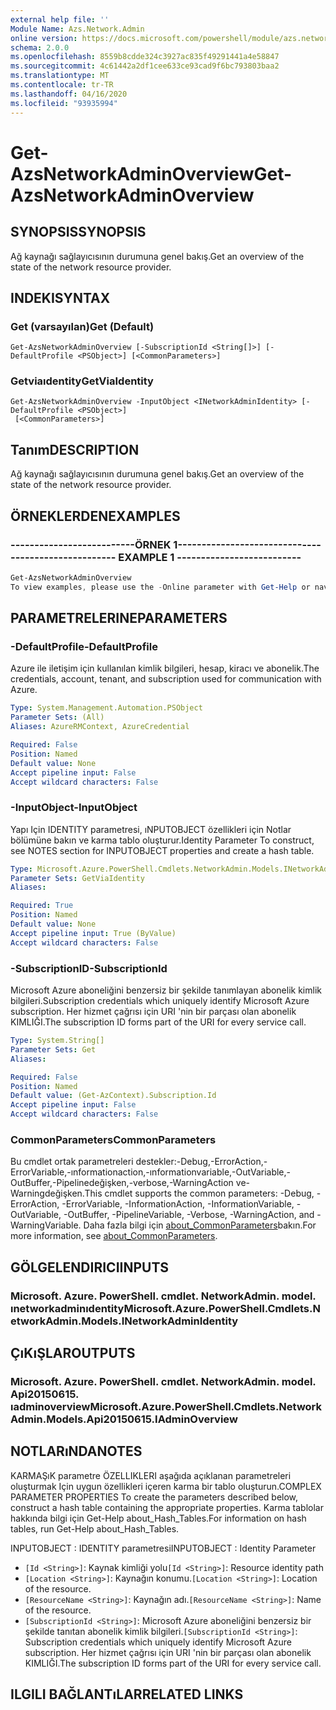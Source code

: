```yaml
---
external help file: ''
Module Name: Azs.Network.Admin
online version: https://docs.microsoft.com/powershell/module/azs.network.admin/get-azsnetworkadminoverview
schema: 2.0.0
ms.openlocfilehash: 8559b8cdde324c3927ac835f49291441a4e58847
ms.sourcegitcommit: 4c61442a2df1cee633ce93cad9f6bc793803baa2
ms.translationtype: MT
ms.contentlocale: tr-TR
ms.lasthandoff: 04/16/2020
ms.locfileid: "93935994"
---
```

# <span data-ttu-id="8e948-101">Get-AzsNetworkAdminOverview</span><span class="sxs-lookup"><span data-stu-id="8e948-101">Get-AzsNetworkAdminOverview</span></span>

## <span data-ttu-id="8e948-102">SYNOPSIS</span><span class="sxs-lookup"><span data-stu-id="8e948-102">SYNOPSIS</span></span>
<span data-ttu-id="8e948-103">Ağ kaynağı sağlayıcısının durumuna genel bakış.</span><span class="sxs-lookup"><span data-stu-id="8e948-103">Get an overview of the state of the network resource provider.</span></span>

## <span data-ttu-id="8e948-104">INDEKI</span><span class="sxs-lookup"><span data-stu-id="8e948-104">SYNTAX</span></span>

### <span data-ttu-id="8e948-105">Get (varsayılan)</span><span class="sxs-lookup"><span data-stu-id="8e948-105">Get (Default)</span></span>
```
Get-AzsNetworkAdminOverview [-SubscriptionId <String[]>] [-DefaultProfile <PSObject>] [<CommonParameters>]
```

### <span data-ttu-id="8e948-106">Getviaıdentity</span><span class="sxs-lookup"><span data-stu-id="8e948-106">GetViaIdentity</span></span>
```
Get-AzsNetworkAdminOverview -InputObject <INetworkAdminIdentity> [-DefaultProfile <PSObject>]
 [<CommonParameters>]
```

## <span data-ttu-id="8e948-107">Tanım</span><span class="sxs-lookup"><span data-stu-id="8e948-107">DESCRIPTION</span></span>
<span data-ttu-id="8e948-108">Ağ kaynağı sağlayıcısının durumuna genel bakış.</span><span class="sxs-lookup"><span data-stu-id="8e948-108">Get an overview of the state of the network resource provider.</span></span>

## <span data-ttu-id="8e948-109">ÖRNEKLERDEN</span><span class="sxs-lookup"><span data-stu-id="8e948-109">EXAMPLES</span></span>

### <span data-ttu-id="8e948-110">--------------------------ÖRNEK 1--------------------------</span><span class="sxs-lookup"><span data-stu-id="8e948-110">-------------------------- EXAMPLE 1 --------------------------</span></span>
```powershell
Get-AzsNetworkAdminOverview
To view examples, please use the -Online parameter with Get-Help or navigate to: https://docs.microsoft.com/powershell/module/azs.network.admin/get-azsnetworkadminoverview
```



## <span data-ttu-id="8e948-111">PARAMETRELERINE</span><span class="sxs-lookup"><span data-stu-id="8e948-111">PARAMETERS</span></span>

### <span data-ttu-id="8e948-112">-DefaultProfile</span><span class="sxs-lookup"><span data-stu-id="8e948-112">-DefaultProfile</span></span>
<span data-ttu-id="8e948-113">Azure ile iletişim için kullanılan kimlik bilgileri, hesap, kiracı ve abonelik.</span><span class="sxs-lookup"><span data-stu-id="8e948-113">The credentials, account, tenant, and subscription used for communication with Azure.</span></span>

```yaml
Type: System.Management.Automation.PSObject
Parameter Sets: (All)
Aliases: AzureRMContext, AzureCredential

Required: False
Position: Named
Default value: None
Accept pipeline input: False
Accept wildcard characters: False

```

### <span data-ttu-id="8e948-114">-InputObject</span><span class="sxs-lookup"><span data-stu-id="8e948-114">-InputObject</span></span>
<span data-ttu-id="8e948-115">Yapı Için IDENTITY parametresi, ıNPUTOBJECT özellikleri için Notlar bölümüne bakın ve karma tablo oluşturur.</span><span class="sxs-lookup"><span data-stu-id="8e948-115">Identity Parameter To construct, see NOTES section for INPUTOBJECT properties and create a hash table.</span></span>

```yaml
Type: Microsoft.Azure.PowerShell.Cmdlets.NetworkAdmin.Models.INetworkAdminIdentity
Parameter Sets: GetViaIdentity
Aliases:

Required: True
Position: Named
Default value: None
Accept pipeline input: True (ByValue)
Accept wildcard characters: False

```

### <span data-ttu-id="8e948-116">-SubscriptionID</span><span class="sxs-lookup"><span data-stu-id="8e948-116">-SubscriptionId</span></span>
<span data-ttu-id="8e948-117">Microsoft Azure aboneliğini benzersiz bir şekilde tanımlayan abonelik kimlik bilgileri.</span><span class="sxs-lookup"><span data-stu-id="8e948-117">Subscription credentials which uniquely identify Microsoft Azure subscription.</span></span>
<span data-ttu-id="8e948-118">Her hizmet çağrısı için URI 'nin bir parçası olan abonelik KIMLIĞI.</span><span class="sxs-lookup"><span data-stu-id="8e948-118">The subscription ID forms part of the URI for every service call.</span></span>

```yaml
Type: System.String[]
Parameter Sets: Get
Aliases:

Required: False
Position: Named
Default value: (Get-AzContext).Subscription.Id
Accept pipeline input: False
Accept wildcard characters: False

```

### <span data-ttu-id="8e948-119">CommonParameters</span><span class="sxs-lookup"><span data-stu-id="8e948-119">CommonParameters</span></span>
<span data-ttu-id="8e948-120">Bu cmdlet ortak parametreleri destekler:-Debug,-ErrorAction,-ErrorVariable,-ınformationaction,-ınformationvariable,-OutVariable,-OutBuffer,-Pipelinedeğişken,-verbose,-WarningAction ve-Warningdeğişken.</span><span class="sxs-lookup"><span data-stu-id="8e948-120">This cmdlet supports the common parameters: -Debug, -ErrorAction, -ErrorVariable, -InformationAction, -InformationVariable, -OutVariable, -OutBuffer, -PipelineVariable, -Verbose, -WarningAction, and -WarningVariable.</span></span> <span data-ttu-id="8e948-121">Daha fazla bilgi için [about_CommonParameters](http://go.microsoft.com/fwlink/?LinkID=113216)bakın.</span><span class="sxs-lookup"><span data-stu-id="8e948-121">For more information, see [about_CommonParameters](http://go.microsoft.com/fwlink/?LinkID=113216).</span></span>

## <span data-ttu-id="8e948-122">GÖLGELENDIRICI</span><span class="sxs-lookup"><span data-stu-id="8e948-122">INPUTS</span></span>

### <span data-ttu-id="8e948-123">Microsoft. Azure. PowerShell. cmdlet. NetworkAdmin. model. ınetworkadminıdentity</span><span class="sxs-lookup"><span data-stu-id="8e948-123">Microsoft.Azure.PowerShell.Cmdlets.NetworkAdmin.Models.INetworkAdminIdentity</span></span>

## <span data-ttu-id="8e948-124">ÇıKıŞLAR</span><span class="sxs-lookup"><span data-stu-id="8e948-124">OUTPUTS</span></span>

### <span data-ttu-id="8e948-125">Microsoft. Azure. PowerShell. cmdlet. NetworkAdmin. model. Api20150615. ıadminoverview</span><span class="sxs-lookup"><span data-stu-id="8e948-125">Microsoft.Azure.PowerShell.Cmdlets.NetworkAdmin.Models.Api20150615.IAdminOverview</span></span>



## <span data-ttu-id="8e948-126">NOTLARıNDA</span><span class="sxs-lookup"><span data-stu-id="8e948-126">NOTES</span></span>

<span data-ttu-id="8e948-127">KARMAŞıK parametre ÖZELLIKLERI aşağıda açıklanan parametreleri oluşturmak Için uygun özellikleri içeren karma bir tablo oluşturun.</span><span class="sxs-lookup"><span data-stu-id="8e948-127">COMPLEX PARAMETER PROPERTIES To create the parameters described below, construct a hash table containing the appropriate properties.</span></span> <span data-ttu-id="8e948-128">Karma tablolar hakkında bilgi için Get-Help about_Hash_Tables.</span><span class="sxs-lookup"><span data-stu-id="8e948-128">For information on hash tables, run Get-Help about_Hash_Tables.</span></span>

<span data-ttu-id="8e948-129">INPUTOBJECT <INetworkAdminIdentity> : IDENTITY parametresi</span><span class="sxs-lookup"><span data-stu-id="8e948-129">INPUTOBJECT <INetworkAdminIdentity>: Identity Parameter</span></span>
  - <span data-ttu-id="8e948-130">`[Id <String>]`: Kaynak kimliği yolu</span><span class="sxs-lookup"><span data-stu-id="8e948-130">`[Id <String>]`: Resource identity path</span></span>
  - <span data-ttu-id="8e948-131">`[Location <String>]`: Kaynağın konumu.</span><span class="sxs-lookup"><span data-stu-id="8e948-131">`[Location <String>]`: Location of the resource.</span></span>
  - <span data-ttu-id="8e948-132">`[ResourceName <String>]`: Kaynağın adı.</span><span class="sxs-lookup"><span data-stu-id="8e948-132">`[ResourceName <String>]`: Name of the resource.</span></span>
  - <span data-ttu-id="8e948-133">`[SubscriptionId <String>]`: Microsoft Azure aboneliğini benzersiz bir şekilde tanıtan abonelik kimlik bilgileri.</span><span class="sxs-lookup"><span data-stu-id="8e948-133">`[SubscriptionId <String>]`: Subscription credentials which uniquely identify Microsoft Azure subscription.</span></span> <span data-ttu-id="8e948-134">Her hizmet çağrısı için URI 'nin bir parçası olan abonelik KIMLIĞI.</span><span class="sxs-lookup"><span data-stu-id="8e948-134">The subscription ID forms part of the URI for every service call.</span></span>

## <span data-ttu-id="8e948-135">ILGILI BAĞLANTıLAR</span><span class="sxs-lookup"><span data-stu-id="8e948-135">RELATED LINKS</span></span>

